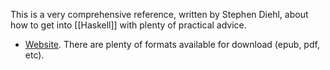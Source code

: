 This is a very comprehensive reference, written by Stephen Diehl, about how to get into [[Haskell]] with plenty of practical advice.

- [Website](https://www.cs.ox.ac.uk/people/jeremy.gibbons/publications/spigot.pdf). There are plenty of formats available for download (epub, pdf, etc).